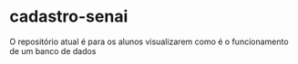 # cadastro-senai
O repositório atual é para os alunos visualizarem como é o funcionamento de um banco de dados
